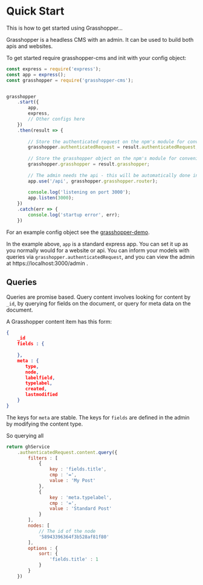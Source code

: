 # Quick Start

This is how to get started using Grasshopper...

Grasshopper is a headless CMS with an admin. It can be used to build both apis and websites.

To get started require grasshopper-cms and init with your config object:

```javascript
const express = require('express');
const app = express();
const grasshopper = require('grasshopper-cms');


grasshopper
    .start({
        app,
        express,
        // Other configs here
    })
    .then(result => {
        
        // Store the authenticated request on the npm's module for convenience
        grasshopper.authenticatedRequest = result.authenticatedRequest;
        
        // Store the grasshopper object on the npm's module for convenience
        grasshopper.grasshopper = result.grasshopper;
        
        // The admin needs the api - this will be automatically done in the future
        app.use('/api', grasshopper.grasshopper.router);
        
        console.log('listening on port 3000');
        app.listen(3000);
    })
    .catch(err => {
        console.log('startup error', err);
    })
```

For an example config object see the [grasshopper-demo](https://github.com/grasshopper-cms/grasshopper-demo/blob/master/index.js#L9).

In the example above, `app` is a standard express app. You can set it up as you normally would for a website or api. 
You can inform your models with queries via `grasshopper.authenticatedRequest`, and you can view the admin at https://localhost:3000/admin .

## Queries

Queries are promise based. Query content involves looking for content by `_id`, by querying for fields on the document, or query for meta
data on the document.

A Grasshopper content item has this form:

```json
{
    _id
    fields : {
        
    },
    meta : {
       type,
       node,
       labelfield,
       typelabel,
       created,
       lastmodified
    }
}
```

The keys for `meta` are stable. The keys for `fields` are defined in the admin by modifying the content type.

So querying all 

```javascript
return ghService
    .authenticatedRequest.content.query({
        filters : [
            {
                key : 'fields.title',
                cmp : '=',
                value : 'My Post'
            },
            {
                key : 'meta.typelabel',
                cmp : '=',
                value : 'Standard Post'
            }
        ],
        nodes: [
            // The id of the node
            '58943396364f3b528af81f80'
        ],
        options : {
            sort: {
                'fields.title' : 1
            }
        }
    })
```
